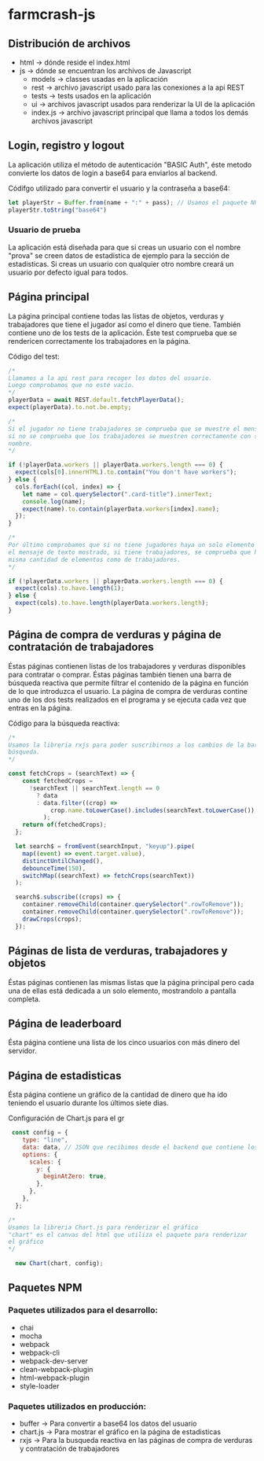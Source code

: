 # farmcrash-js

## Distribución de archivos

- html -> dónde reside el index.html
- js -> dónde se encuentran los archivos de Javascript
  - models -> classes usadas en la aplicación
  - rest -> archivo javascript usado para las conexiones a la api REST
  - tests -> tests usados en la aplicación
  - ui -> archivos javascript usados para renderizar la UI de la aplicación
  - index.js -> archivo javascript principal que llama a todos los demás archivos javascript

## Login, registro y logout

La aplicación utiliza el método de autenticación "BASIC Auth", éste metodo convierte los datos de login a base64 para enviarlos al backend.

Códifgo utilizado para convertir el usuario y la contraseña a base64:

```javascript
let playerStr = Buffer.from(name + ":" + pass); // Usamos el paquete NPM Buffer
playerStr.toString("base64")
```

### Usuario de prueba

La aplicación está diseñada para que si creas un usuario con el nombre "prova" se creen datos de estadistica de ejemplo para la sección de estadisticas.
Si creas un usuario con qualquier otro nombre creará un usuario por defecto igual para todos.

## Página principal

La página principal contiene todas las listas de objetos, verduras y trabajadores que tiene el jugador así como el dinero que tiene.
También contiene uno de los tests de la aplicación.
Éste test comprueba que se rendericen correctamente los trabajadores en la página.

Código del test:

```javascript
/*
Llamamos a la api rest para recoger los datos del usuario.
Luego comprobamos que no esté vacío.
*/
playerData = await REST.default.fetchPlayerData();
expect(playerData).to.not.be.empty;

/*
Si el jugador no tiene trabajadores se comprueba que se muestre el mensaje,
si no se comprueba que los trabajadores se muestren correctamente con su
nombre.
*/

if (!playerData.workers || playerData.workers.length === 0) {
  expect(cols[0].innerHTML).to.contain("You don't have workers");
} else {
  cols.forEach((col, index) => {
    let name = col.querySelector(".card-title").innerText;
    console.log(name);
    expect(name).to.contain(playerData.workers[index].name);
  });
}

/*
Por último comprobamos que si no tiene jugadores haya un solo elemento que es
el mensaje de texto mostrado, si tiene trabajadores, se comprueba que haya la
misma cantidad de elementos como de trabajadores.
*/

if (!playerData.workers || playerData.workers.length === 0) {
  expect(cols).to.have.length(1);
} else {
  expect(cols).to.have.length(playerData.workers.length);
}
```

## Página de compra de verduras y página de contratación de trabajadores

Éstas páginas contienen listas de los trabajadores y verduras disponibles para contratar o comprar.
Éstas páginas también tienen una barra de búsqueda reactiva que permite filtrar el contenido de la página en función de lo que introduzca el usuario.
La página de compra de verduras contine uno de los dos tests realizados en el programa y se ejecuta cada vez que entras en la página.

Código para la búsqueda reactiva:

```javascript
/*
Usamos la libreria rxjs para poder suscribirnos a los cambios de la barra de 
búsqueda.
*/

const fetchCrops = (searchText) => {
    const fetchedCrops =
      !searchText || searchText.length == 0
        ? data
        : data.filter((crop) =>
            crop.name.toLowerCase().includes(searchText.toLowerCase())
          );
    return of(fetchedCrops);
  };

  let search$ = fromEvent(searchInput, "keyup").pipe(
    map((event) => event.target.value),
    distinctUntilChanged(),
    debounceTime(150),
    switchMap((searchText) => fetchCrops(searchText))
  );

  search$.subscribe((crops) => {
    container.removeChild(container.querySelector(".rowToRemove"));
    container.removeChild(container.querySelector(".rowToRemove"));
    drawCrops(crops);
  });
```

## Páginas de lista de verduras, trabajadores y objetos

Éstas páginas contienen las mismas listas que la página principal pero cada una de ellas está dedicada a un solo elemento, mostrandolo a pantalla completa.

## Página de leaderboard

Ésta página contiene una lista de los cinco usuarios con más dinero del servidor.

## Página de estadisticas

Ésta página contiene un gráfico de la cantidad de dinero que ha ido teniendo el usuario durante los últimos siete dias.

Configuración de Chart.js para el gr

```javascript
 const config = {
    type: "line",
    data: data, // JSON que recibimos desde el backend que contiene los datos para mostrar en el gráfico
    options: {
      scales: {
        y: {
          beginAtZero: true,
        },
      },
    },
  };

/*
Usamos la libreria Chart.js para renderizar el gráfico
"chart" es el canvas del html que utiliza el paquete para renderizar 
el gráfico
*/

  new Chart(chart, config);
```

## Paquetes NPM

### Paquetes utilizados para el desarrollo:

- chai
- mocha
- webpack
- webpack-cli
- webpack-dev-server
- clean-webpack-plugin
- html-webpack-plugin
- style-loader

### Paquetes utilizados en producción:

- buffer -> Para convertir a base64 los datos del usuario
- chart.js -> Para mostrar el gráfico en la página de estadisticas
- rxjs -> Para la busqueda reactiva en las páginas de compra de verduras y contratación de trabajadores
